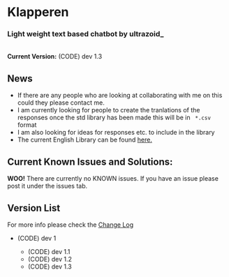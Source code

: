 Klapperen
=========

<h3>Light weight text based chatbot by ultrazoid_</h3>
<br>
<b>Current Version:</b> (CODE) dev 1.3<br>
<h2>News</h2>
<ul>
<li>If there are any people who are looking at collaborating with me on this could they please contact me.</li>
<li>I am currently looking for people to create the tranlations of the responses once the std library has been made this will be in <code> *.csv </code> format</li>
<li>I am also looking for ideas for responses etc. to include in the library</li>
<li>The current English Library can be found <a href="http://ultrazoidserver.x10.mx/klapperen/library/ENlib.csv?dl">here.</a>
</ul>

<h2>Current Known Issues and Solutions:</h2>
<b>WOO!</b> There are currently no KNOWN issues. If you have an issue please post it under the issues tab.

<h2>Version List</h2>
For more info please check the <a href = "https://github.com/ultrazoid/Klapperen/blob/master/ChangeLog.md">Change Log</a><br>
<ul>
<li>(CODE) dev 1</li>
<ul>
<li>(CODE) dev 1.1</li>
<li>(CODE) dev 1.2</li>
<li>(CODE) dev 1.3</li>
</ul>
</ul>